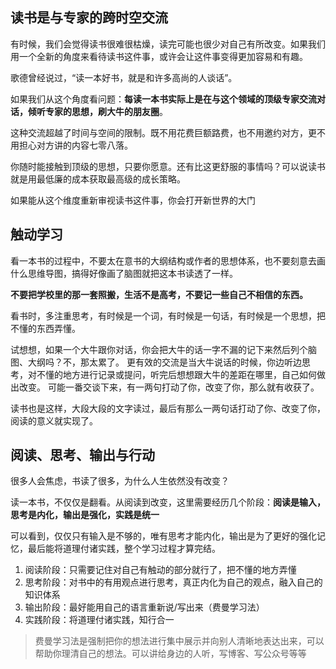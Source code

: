 ## 读书是与专家的跨时空交流
有时候，我们会觉得读书很难很枯燥，读完可能也很少对自己有所改变。如果我们用一个全新的角度来看待读书这件事，或许会让这件事变得更加容易和有趣。

歌德曾经说过，“读一本好书，就是和许多高尚的人谈话”。

如果我们从这个角度看问题：**每读一本书实际上是在与这个领域的顶级专家交流对话，倾听专家的思想，刷大牛的朋友圈**。

这种交流超越了时间与空间的限制。既不用花费巨额路费，也不用邀约对方，更不用担心对方讲的内容七零八落。

你随时能接触到顶级的思想，只要你愿意。还有比这更舒服的事情吗？可以说读书就是用最低廉的成本获取最高级的成长策略。

如果能从这个维度重新审视读书这件事，你会打开新世界的大门


## 触动学习
看一本书的过程中，不要太在意书的大纲结构或作者的思想体系，也不要刻意去画什么思维导图，搞得好像画了脑图就把这本书读透了一样。

**不要把学校里的那一套照搬，生活不是高考，不要记一些自己不相信的东西。**

看书时，多注重思考，有时候是一个词，有时候是一句话，有时候是一个思想，把不懂的东西弄懂。

试想想，如果一个大牛跟你对话，你会把大牛的话一字不漏的记下来然后列个脑图、大纲吗？不，那太累了。
更有效的交流是当大牛说话的时候，你边听边思考，对不懂的地方进行记录或提问，听完后想想跟大牛的差距在哪里，自己如何做出改变。
可能一番交谈下来，有一两句打动了你，改变了你，那么就有收获了。

读书也是这样，大段大段的文字读过，最后有那么一两句话打动了你、改变了你，阅读的意义就实现了。

## 阅读、思考、输出与行动
很多人会焦虑，书读了很多，为什么人生依然没有改变？

读一本书，不仅仅是翻看。从阅读到改变，这里需要经历几个阶段：**阅读是输入，思考是内化，输出是强化，实践是统一**

可以看到，仅仅只有输入是不够的，唯有思考才能内化，输出是为了更好的强化记忆，最后能将道理付诸实践，整个学习过程才算完结。

1. 阅读阶段：只需要记住对自己有触动的部分就行了，把不懂的地方弄懂
2. 思考阶段：对书中的有用观点进行思考，真正内化为自己的观点，融入自己的知识体系
3. 输出阶段：最好能用自己的语言重新说/写出来（费曼学习法）
4. 实践阶段：将道理付诸实践，知行合一

> 费曼学习法是强制把你的想法进行集中展示并向别人清晰地表达出来，可以帮助你理清自己的想法。可以讲给身边的人听，写博客、写公众号等等